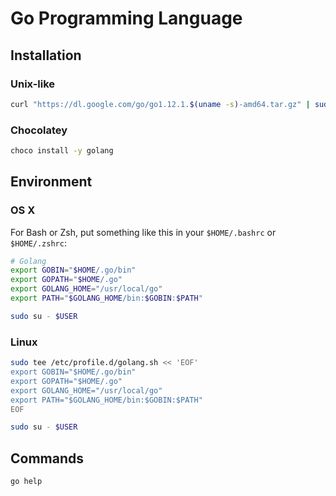 # Go Programming Language

## Installation

### Unix-like

```sh
curl "https://dl.google.com/go/go1.12.1.$(uname -s)-amd64.tar.gz" | sudo tar -xzC /usr/local
```

### Chocolatey

```sh
choco install -y golang
```

## Environment

### OS X

For Bash or Zsh, put something like this in your `$HOME/.bashrc` or `$HOME/.zshrc`:

```sh
# Golang
export GOBIN="$HOME/.go/bin"
export GOPATH="$HOME/.go"
export GOLANG_HOME="/usr/local/go"
export PATH="$GOLANG_HOME/bin:$GOBIN:$PATH"
```

```sh
sudo su - $USER
```

### Linux

```sh
sudo tee /etc/profile.d/golang.sh << 'EOF'
export GOBIN="$HOME/.go/bin"
export GOPATH="$HOME/.go"
export GOLANG_HOME="/usr/local/go"
export PATH="$GOLANG_HOME/bin:$GOBIN:$PATH"
EOF
```

```sh
sudo su - $USER
```

## Commands

```sh
go help
```
